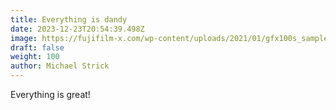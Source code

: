 ```yaml
---
title: Everything is dandy
date: 2023-12-23T20:54:39.498Z
image: https://fujifilm-x.com/wp-content/uploads/2021/01/gfx100s_sample_04_thum-1.jpg
draft: false
weight: 100
author: Michael Strick
---
```

Everything is great!
